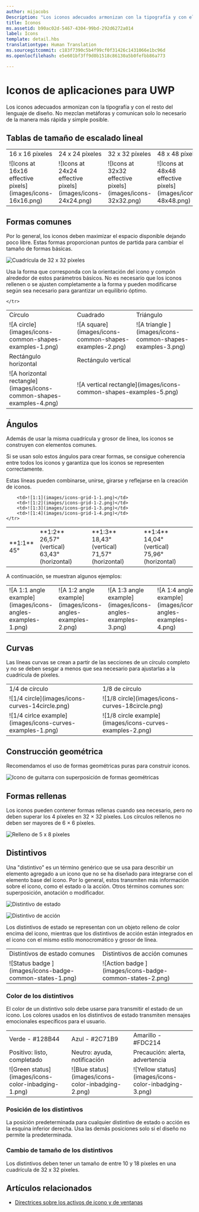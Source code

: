 ```yaml
---
author: mijacobs
Description: "Los iconos adecuados armonizan con la tipografía y con el resto del lenguaje de diseño. No mezclan metáforas y comunican solo lo necesario de la manera más rápida y simple posible."
title: Iconos
ms.assetid: b90ac02d-5467-4304-99bd-292d6272a014
label: Icons
template: detail.hbs
translationtype: Human Translation
ms.sourcegitcommit: c183f7390c5b4f99cf0f31426c1431066e1bc96d
ms.openlocfilehash: e5e601bf3ff9d0b1518c86130a5b0fefbb86a773

---
```


# Iconos de aplicaciones para UWP

Los iconos adecuados armonizan con la tipografía y con el resto del lenguaje de diseño. No mezclan metáforas y comunican solo lo necesario de la manera más rápida y simple posible. 

## Tablas de tamaño de escalado lineal 

<table>
    <tr> 
        <td>16 x 16 píxeles</td>
        <td>24 x 24 píxeles</td>
        <td>32 x 32 píxeles</td>
        <td>48 x 48 píxeles</td>
    </tr>
    <tr> 
        <td>![Icons at 16x16 effective pixels](images/icons-16x16.png)</td>
        <td>![Icons at 24x24 effective pixels](images/icons-24x24.png)</td>
        <td>![Icons at 32x32 effective pixels](images/icons-32x32.png)</td>
        <td>![Icons at 48x48 effective pixels](images/icons-48x48.png)</td>
    </tr>
</table>

## Formas comunes

Por lo general, los iconos deben maximizar el espacio disponible dejando poco libre. Estas formas proporcionan puntos de partida para cambiar el tamaño de formas básicas. 

![Cuadrícula de 32 x 32 píxeles](images/icons-common-shapes.png)

Usa la forma que corresponda con la orientación del icono y compón alrededor de estos parámetros básicos. No es necesario que los iconos rellenen o se ajusten completamente a la forma y pueden modificarse según sea necesario para garantizar un equilibrio óptimo. 

<table>
    <tr>
        <td>Círculo<td>
        <td>Cuadrado</td>
        <td>Triángulo</td>
    </tr>
    <tr>
        <td>![A circle](images/icons-common-shapes-examples-1.png)<td>
        <td>![A square](images/icons-common-shapes-examples-2.png)</td>
        <td>![A triangle ](images/icons-common-shapes-examples-3.png)</td>
    </tr>
        <tr>
        <td>Rectángulo horizontal<td>
        <td colspan="2">Rectángulo vertical</td>        
        </tr>
    <tr>
        <td>![A horizontal rectangle](images/icons-common-shapes-examples-4.png)<td>
        <td colspan="2">![A vertical rectangle](images/icons-common-shapes-examples-5.png)</td>
         
    </tr>

</table>

## Ángulos

Además de usar la misma cuadrícula y grosor de línea, los iconos se construyen con elementos comunes. 

Si se usan solo estos ángulos para crear formas, se consigue coherencia entre todos los iconos y garantiza que los iconos se representen correctamente. 

Estas líneas pueden combinarse, unirse, girarse y reflejarse en la creación de iconos. 

<table>
    <tr>
        <td>**1:1**<br/>45°</td>
        <td>**1:2**<br />26,57° (vertical)<br/>63,43° (horizontal)</td>
        <td>**1:3**<br/>18,43° (vertical)<br/>71,57° (horizontal)</td>
        <td>**1:4**<br/>14,04° (vertical)<br/>75,96° (horizontal)</td>
    </tr>
    <tr>
        
        <td>![1:1](images/icons-grid-1-1.png)</td>
        <td>![1:2](images/icons-grid-1-2.png)</td>
        <td>![1:3](images/icons-grid-1-3.png)</td>
        <td>![1:4](images/icons-grid-1-4.png)</td>
    </tr>  
</table>

<p>A continuación, se muestran algunos ejemplos:</p>

<table>
    <tr>
        <td>![A 1:1 angle example](images/icons-angles-examples-1.png)</td>
        <td>![A 1:2 angle example](images/icons-angles-examples-2.png)</td>
        <td>![A 1:3 angle example](images/icons-angles-examples-3.png)</td>
        <td>![A 1:4 angle example](images/icons-angles-examples-4.png)</td>
    </tr>
</table>

## Curvas

Las líneas curvas se crean a partir de las secciones de un círculo completo y no se deben sesgar a menos que sea necesario para ajustarlas a la cuadrícula de píxeles. 

<table>
    <tr>
        <td>1/4 de círculo</td>
        <td>1/8 de círculo</td>
    </tr>
    <tr>
        <td>![1/4 circle](images/icons-curves-14circle.png)</td>
        <td>![1/8 circle](images/icons-curves-18circle.png)</td>
    </tr>
    <tr>
        <td>![1/4 cirlce example](images/icons-curves-examples-1.png)</td>
        <td>![1/8 circle example](images/icons-curves-examples-2.png)</td>
    </tr>    
</table>

## Construcción geométrica

Recomendamos el uso de formas geométricas puras para construir iconos.

![Icono de guitarra con superposición de formas geométricas ](images/icons-geometric-construction.png)

## Formas rellenas 

Los iconos pueden contener formas rellenas cuando sea necesario, pero no deben superar los 4 píxeles en 32 × 32 píxeles. Los círculos rellenos no deben ser mayores de 6 × 6 píxeles. 

![Relleno de 5 x 8 píxeles ](images/icons-filled-shapes.png)

## Distintivos

Una "distintivo" es un término genérico que se usa para describir un elemento agregado a un icono que no se ha diseñado para integrarse con el elemento base del icono. Por lo general, estos transmiten más información sobre el icono, como el estado o la acción. Otros términos comunes son: superposición, anotación o modificador. 

![Distintivo de estado ](images/icons-badge-status.png)

![Distintivo de acción ](images/icons-badge-action.png)

Los distintivos de estado se representan con un objeto relleno de color encima del icono, mientras que los distintivos de acción están integrados en el icono con el mismo estilo monocromático y grosor de línea.

<table>
<tr>
    <td>Distintivos de estado comunes</td>
    <td>Distintivos de acción comunes</td>
</tr>
<tr>
    <td>![Status badge ](images/icons-badge-common-states-1.png)</td>
    <td>![Action badge ](images/icons-badge-common-states-2.png)</td>
</tr>
</table>
<p></p>

### Color de los distintivos 

El color de un distintivo solo debe usarse para transmitir el estado de un icono. Los colores usados en los distintivos de estado transmiten mensajes emocionales específicos para el usuario. 

<table>
<tr><td>Verde - #128B44</td><td>Azul - #2C71B9</td><td>Amarillo - #FDC214</td></tr>
<tr><td>Positivo: listo, completado </td><td>Neutro: ayuda, notificación </td><td>Precaución: alerta, advertencia </td></tr>
<tr><td>![Green status](images/icons-color-inbadging-1.png)</td><td>![Blue status](images/icons-color-inbadging-2.png)</td>
<td>![Yellow status](images/icons-color-inbadging-3.png)</td></tr>
</table>
<p></p>

### Posición de los distintivos

La posición predeterminada para cualquier distintivo de estado o acción es la esquina inferior derecha. Usa las demás posiciones solo si el diseño no permite la predeterminada. 

### Cambio de tamaño de los distintivos

Los distintivos deben tener un tamaño de entre 10 y 18 píxeles en una cuadrícula de 32 x 32 píxeles. 

## Artículos relacionados

* [Directrices sobre los activos de icono y de ventanas](../controls-and-patterns/tiles-and-notifications-app-assets.md)



<!--HONumber=Jun16_HO4-->


